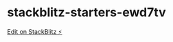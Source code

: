 # stackblitz-starters-ewd7tv

[Edit on StackBlitz ⚡️](https://stackblitz.com/edit/stackblitz-starters-ewd7tv)